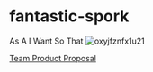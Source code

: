 # fantastic-spork
As A
I Want
So That 
![oxyjfznfx1u21](https://user-images.githubusercontent.com/89217492/134563543-45b610d8-6746-4667-bdb5-f2e32a3a9b4f.jpg)

[Team Product Proposal](https://github.com/sydkeet/fantastic-spork/wiki/Team-Product-Proposal)
